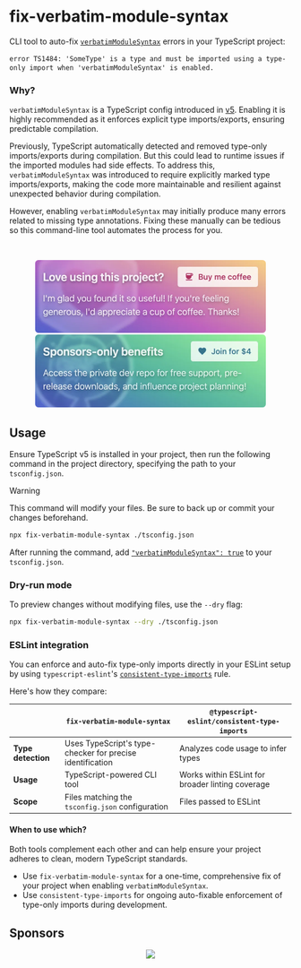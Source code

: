 # fix-verbatim-module-syntax

CLI tool to auto-fix [`verbatimModuleSyntax`](https://www.typescriptlang.org/tsconfig/verbatimModuleSyntax.html) errors in your TypeScript project:

```
error TS1484: 'SomeType' is a type and must be imported using a type-only import when 'verbatimModuleSyntax' is enabled.
```

### Why?

`verbatimModuleSyntax` is a TypeScript config introduced in [v5](https://devblogs.microsoft.com/typescript/announcing-typescript-5-0/#--verbatimmodulesyntax). Enabling it is highly recommended as it enforces explicit type imports/exports, ensuring predictable compilation.

Previously, TypeScript automatically detected and removed type-only imports/exports during compilation. But this could lead to runtime issues if the imported modules had side effects. To address this, `verbatimModuleSyntax` was introduced to require explicitly marked type imports/exports, making the code more maintainable and resilient against unexpected behavior during compilation.

However, enabling `verbatimModuleSyntax` may initially produce many errors related to missing type annotations. Fixing these manually can be tedious so this command-line tool automates the process for you.

<br>

<p align="center">
	<a href="https://github.com/sponsors/privatenumber/sponsorships?tier_id=398771"><img width="412" src="https://raw.githubusercontent.com/privatenumber/sponsors/master/banners/assets/donate.webp"></a>
	<a href="https://github.com/sponsors/privatenumber/sponsorships?tier_id=416984"><img width="412" src="https://raw.githubusercontent.com/privatenumber/sponsors/master/banners/assets/sponsor.webp"></a>
</p>

## Usage

Ensure TypeScript v5 is installed in your project, then run the following command in the project directory, specifying the path to your `tsconfig.json`.

> [!WARNING]
> This command will modify your files. Be sure to back up or commit your changes beforehand.

```sh
npx fix-verbatim-module-syntax ./tsconfig.json
```

After running the command, add [`"verbatimModuleSyntax": true`](https://www.typescriptlang.org/tsconfig/verbatimModuleSyntax.html) to your `tsconfig.json`.

### Dry-run mode

To preview changes without modifying files, use the `--dry` flag:

```sh
npx fix-verbatim-module-syntax --dry ./tsconfig.json
```

### ESLint integration

You can enforce and auto-fix type-only imports directly in your ESLint setup by using `typescript-eslint`'s [`consistent-type-imports`](https://typescript-eslint.io/rules/consistent-type-imports/) rule.

Here's how they compare:

| | `fix-verbatim-module-syntax` | `@typescript-eslint/consistent-type-imports` |
|-|-|-|
| **Type detection** | Uses TypeScript's type-checker for precise identification | Analyzes code usage to infer types |
| **Usage** | TypeScript-powered CLI tool | Works within ESLint for broader linting coverage |
| **Scope** | Files matching the `tsconfig.json` configuration | Files passed to ESLint |

#### When to use which?
Both tools complement each other and can help ensure your project adheres to clean, modern TypeScript standards.

- Use `fix-verbatim-module-syntax` for a one-time, comprehensive fix of your project when enabling `verbatimModuleSyntax`.
- Use `consistent-type-imports` for ongoing auto-fixable enforcement of type-only imports during development. 

## Sponsors

<p align="center">
	<a href="https://github.com/sponsors/privatenumber">
		<img src="https://cdn.jsdelivr.net/gh/privatenumber/sponsors/sponsorkit/sponsors.svg">
	</a>
</p>
